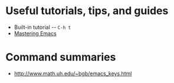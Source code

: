 # Useful tutorials, tips, and guides
 
 * Built-in tutorial -- `C-h t`
 * [Mastering Emacs](http://www.masteringemacs.org/)
 
 
# Command summaries

 * <http://www.math.uh.edu/~bgb/emacs_keys.html>
